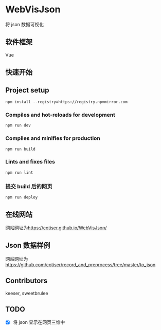 # WebVisJson

将 json 数据可视化

## 软件框架

Vue

## 快速开始

## Project setup

```
npm install --registry=https://registry.npmmirror.com
```

### Compiles and hot-reloads for development

```
npm run dev
```

### Compiles and minifies for production

```
npm run build
```

### Lints and fixes files

```
npm run lint
```

### 提交 build 后的网页

```
npm run deploy
```

## 在线网站

网站网址为<https://cotiser.github.io/WebVisJson/>

## Json 数据样例

网站网址为<https://github.com/cotiser/record_and_preprocess/tree/master/to_json>

## Contributors

keeser, sweetbrulee

## TODO

- [x] 将 json 显示在网页三维中
